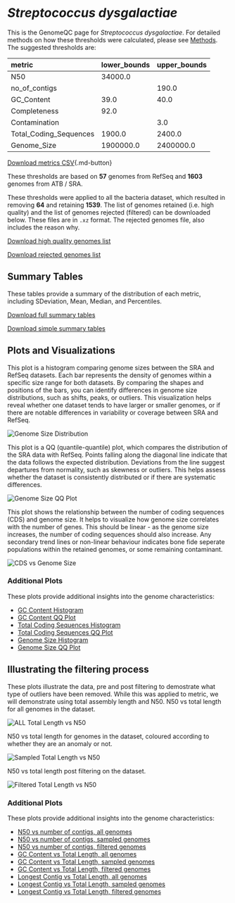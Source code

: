 # *Streptococcus dysgalactiae*

This is the GenomeQC page for *Streptococcus dysgalactiae*. For detailed methods on how these thresholds were calculated, please see [Methods](../../methods.md).
The suggested thresholds are: 

| metric                 | lower_bounds   | upper_bounds   |
|:-----------------------|:---------------|:---------------|
| N50                    | 34000.0        |                |
| no_of_contigs          |                | 190.0          |
| GC_Content             | 39.0           | 40.0           |
| Completeness           | 92.0           |                |
| Contamination          |                | 3.0            |
| Total_Coding_Sequences | 1900.0         | 2400.0         |
| Genome_Size            | 1900000.0      | 2400000.0      |

[Download metrics CSV](Streptococcus_dysgalactiae_metrics.csv){.md-button}


These thresholds are based on **57** genomes from RefSeq and **1603** genomes from ATB / SRA.

These thresholds were applied to all the bacteria dataset, which resulted in removing **64** and retaining **1539**.
The list of genomes retained (i.e. high quality) and the list of genomes rejected (filtered) can be downloaded below. These files are in `.xz` format. The rejected genomes file, also includes the reason why.

[Download high quality genomes list](Streptococcus_dysgalactiae_high_quality_genomes.csv.xz)


[Download rejected genomes list](Streptococcus_dysgalactiae_filtered_out_genomes.csv.xz)



## Summary Tables
These tables provide a summary of the distribution of each metric, including SDeviation, Mean, Median, and Percentiles.

[Download full summary tables](summary.csv)

[Download simple summary tables](selected_summary.csv)

## Plots and Visualizations

This plot is a histogram comparing genome sizes between the SRA and RefSeq datasets. Each bar represents the density of genomes within a specific size range for both datasets. By comparing the shapes and positions of the bars, you can identify differences in genome size distributions, such as shifts, peaks, or outliers. This visualization helps reveal whether one dataset tends to have larger or smaller genomes, or if there are notable differences in variability or coverage between SRA and RefSeq.

![Genome Size Distribution](Genome_Size_refseq_histogram_kde.png)

This plot is a QQ (quantile-quantile) plot, which compares the distribution of the SRA data with RefSeq. Points falling along the diagonal line indicate that the data follows the expected distribution. Deviations from the line suggest departures from normality, such as skewness or outliers. This helps assess whether the dataset is consistently distributed or if there are systematic differences.

![Genome Size QQ Plot](Genome_Size_refseq_qqplot.png)

This plot shows the relationship between the number of coding sequences (CDS) and genome size. It helps to visualize how genome size correlates with the number of genes. This should be linear - as the genome size increases, the number of coding sequences should also increase. Any secondary trend lines or non-linear behaviour indicates bone fide seperate populations within the retained genomes, or some remaining contaminant. 

![CDS vs Genome Size](Streptococcus_dysgalactiae_CDS_vs_Genome_Size.png)

### Additional Plots

These plots provide additional insights into the genome characteristics:

- [GC Content Histogram](GC_Content_refseq_histogram_kde.png)
- [GC Content QQ Plot](GC_Content_refseq_qqplot.png)
- [Total Coding Sequences Histogram](Total_Coding_Sequences_refseq_histogram_kde.png)
- [Total Coding Sequences QQ Plot](Total_Coding_Sequences_refseq_qqplot.png)
- [Genome Size Histogram](Genome_Size_refseq_histogram_kde.png)
- [Genome Size QQ Plot](Genome_Size_refseq_qqplot.png)
## Illustrating the filtering process
These plots illustrate the data, pre and post filtering to demostrate what type of outliers have been removed. While this was applied to metric, we will demonstrate using total assembly length and N50.
N50 vs total length for all genomes in the dataset.

![ALL Total Length vs N50](Streptococcus_dysgalactiae_all_total_length_N50.png)

N50 vs total length for genomes in the dataset, coloured according to whether they are an anomaly or not.

![Sampled Total Length vs N50](Streptococcus_dysgalactiae_sample_total_length_N50.png)

N50 vs total length post filtering on the dataset.

![Filtered Total Length vs N50](Streptococcus_dysgalactiae_filt_total_length_N50.png)

### Additional Plots

These plots provide additional insights into the genome characteristics:

- [N50 vs number of contigs, all genomes](Streptococcus_dysgalactiae_all_N50_number.png)
- [N50 vs number of contigs, sampled genomes](Streptococcus_dysgalactiae_sample_N50_number.png)
- [N50 vs number of contigs, filtered genomes](Streptococcus_dysgalactiae_filt_N50_number.png)
- [GC Content vs Total Length, all genomes](Streptococcus_dysgalactiae_all_total_length_GC_Content.png)
- [GC Content vs Total Length, sampled genomes](Streptococcus_dysgalactiae_sample_total_length_GC_Content.png)
- [GC Content vs Total Length, filtered genomes](Streptococcus_dysgalactiae_filt_total_length_GC_Content.png)
- [Longest Contig vs Total Length, all genomes](Streptococcus_dysgalactiae_all_total_length_longest.png)
- [Longest Contig vs Total Length, sampled genomes](Streptococcus_dysgalactiae_sample_total_length_longest.png)
- [Longest Contig vs Total Length, filtered genomes](Streptococcus_dysgalactiae_filt_total_length_longest.png)
